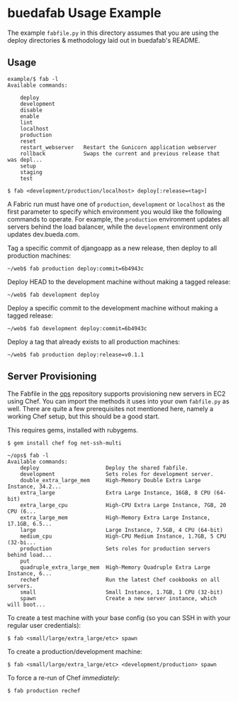 buedafab Usage Example
============================

The example `fabfile.py` in this directory assumes that you are using the deploy
directories & methodology laid out in buedafab's README. 

## Usage

    example/$ fab -l
    Available commands:

        deploy
        development
        disable
        enable
        lint
        localhost
        production
        reset
        restart_webserver   Restart the Gunicorn application webserver
        rollback            Swaps the current and previous release that was depl...
        setup
        staging
        test

    $ fab <development/production/localhost> deploy[:release=<tag>]

A Fabric run must have one of `production`, `development` or `localhost` as the
first parameter to specify which environment you would like the following
commands to operate. For example, the `production` environment updates all
servers behind the load balancer, while the `development` environment only
updates dev.bueda.com. 

Tag a specific commit of djangoapp as a new release, then deploy to all
production machines:

    ~/web$ fab production deploy:commit=6b4943c

Deploy HEAD to the development machine without making a tagged release:

    ~/web$ fab development deploy

Deploy a specific commit to the development machine without making a tagged
release:

    ~/web$ fab development deploy:commit=6b4943c

Deploy a tag that already exists to all production machines:

    ~/web$ fab production deploy:release=v0.1.1

## Server Provisioning

The Fabfile in the [ops](http://github.com/bueda/ops) repository supports
provisioning new servers in EC2 using Chef. You can import the methods it uses
into your own `fabfile.py` as well. There are quite a few prerequisites not
mentioned here, namely a working Chef setup, but this should be a good start.

This requires gems, installed with rubygems.

    $ gem install chef fog net-ssh-multi

    ~/ops$ fab -l
    Available commands:
        deploy                     Deploy the shared fabfile.
        development                Sets roles for development server.
        double_extra_large_mem     High-Memory Double Extra Large Instance, 34.2...
        extra_large                Extra Large Instance, 16GB, 8 CPU (64-bit)
        extra_large_cpu            High-CPU Extra Large Instance, 7GB, 20 CPU (6...
        extra_large_mem            High-Memory Extra Large Instance, 17.1GB, 6.5...
        large                      Large Instance, 7.5GB, 4 CPU (64-bit)
        medium_cpu                 High-CPU Medium Instance, 1.7GB, 5 CPU (32-bi...
        production                 Sets roles for production servers behind load...
        put
        quadruple_extra_large_mem  High-Memory Quadruple Extra Large Instance, 6...
        rechef                     Run the latest Chef cookbooks on all servers.
        small                      Small Instance, 1.7GB, 1 CPU (32-bit)
        spawn                      Create a new server instance, which will boot...

To create a test machine with your base config (so you can SSH in with your
regular user credentials):

    $ fab <small/large/extra_large/etc> spawn

To create a production/development machine:

    $ fab <small/large/extra_large/etc> <development/production> spawn

To force a re-run of Chef *immediately*:

    $ fab production rechef
